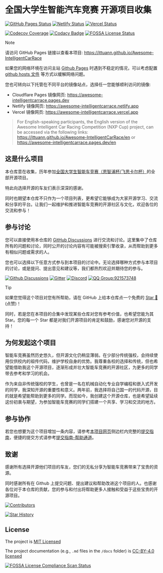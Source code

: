 # 全国大学生智能汽车竞赛 开源项目收集

[![GitHub Pages Status][github-image]][github-url]
[![Netlify Status][netlify-image]][netlify-url]
[![Vercel Status][vercel-image]][vercel-url]

[github-image]: https://img.shields.io/github/deployments/ittuann/Awesome-IntelligentCarRace/github-pages?label=GitHub%20Pages&logo=github
[github-url]: https://ittuann.github.io/Awesome-IntelligentCarRace
[netlify-image]: https://api.netlify.com/api/v1/badges/a417caa8-be38-4fa6-8426-0d97ff68151b/deploy-status
[netlify-url]: https://awesome-intelligentcarrace.netlify.app
[vercel-image]: https://img.shields.io/github/deployments/ittuann/Awesome-IntelligentCarRace/Production?label=Vercel&logo=vercel
[vercel-url]: https://awesome-intelligentcarrace.vercel.app

[![Codecov Coverage](https://codecov.io/gh/ittuann/Awesome-IntelligentCarRace/graph/badge.svg?token=UZT4S22K06)](https://codecov.io/gh/ittuann/Awesome-IntelligentCarRace)
[![Codacy Badge](https://app.codacy.com/project/badge/Grade/35d02f5299284eefadd465b0d01a8fce)](https://app.codacy.com/gh/ittuann/Awesome-IntelligentCarRace/dashboard?utm_source=gh&utm_medium=referral&utm_content=&utm_campaign=Badge_grade)
[![FOSSA License Status](https://app.fossa.com/api/projects/git%2Bgithub.com%2Fittuann%2FAwesome-IntelligentCarRace.svg?type=shield&issueType=license)](https://app.fossa.com/projects/git%2Bgithub.com%2Fittuann%2FAwesome-IntelligentCarRace?ref=badge_shield&issueType=license)

> [!NOTE]
> 请访问 GitHub Pages 链接以查看本项目: <https://ittuann.github.io/Awesome-IntelligentCarRace>

如果您的网络环境在访问主站 [Github Pages](https://ittuann.github.io/Awesome-IntelligentCarRace) 时遇到不稳定的情况，可以考虑配置 [github hosts 文件](https://github.com/ittuann/GitHub-IP-hosts) 等方式以缓解网络问题。

您也可转向以下托管在不同平台的镜像站点，选择任一您能够顺利访问的镜像:

- Cloudflare Pages 镜像网页: <https://awesome-intelligentcarrace.pages.dev>
- Netlify 镜像网页: <https://awesome-intelligentcarrace.netlify.app>
- Vercel 镜像网页: <https://awesome-intelligentcarrace.vercel.app>

> For English-speaking participants, the English version of the Awesome Intelligent Car Racing Competition (NXP Cup) project, can be accessed via the following links: <https://ittuann.github.io/Awesome-IntelligentCarRace/en> or <https://awesome-intelligentcarrace.pages.dev/en>

## 这是什么项目

本仓库意在收集，历年参加[全国大学生智能车竞赛（恩智浦杯/飞思卡尔杯）](https://baike.baidu.com/item/%E5%85%A8%E5%9B%BD%E5%A4%A7%E5%AD%A6%E7%94%9F%E6%99%BA%E8%83%BD%E6%B1%BD%E8%BD%A6%E7%AB%9E%E8%B5%9B)的全部开源项目。

特此向选择开源的车友们表示深深的感谢。

同时也期望本仓库不只作为一个项目列表，更希望它能够成为大家开源学习、交流和分享的平台。让我们一起维护和推进智能车竞赛的开源社区与文化，欢迎各位的交流和参与！

## 参与讨论

您可以直接使用本仓库的 [GitHub Discussions](https://github.com/ittuann/NEFU-CMEE-DebateTeam/discussions) 进行交流和讨论。这里集中了仓库所有的问题和讨论，同时公开的讨论内容有可能被搜索引擎收录，从而帮助到更多有相似问题或需求的人。

您也可以选择以下任意方式参与到本项目的讨论中。无论选择哪种方式参与本项目的讨论，或是提问、提出意见和建议等，我们都热烈欢迎并期待您的参与。

[![Github Discussions](https://img.shields.io/badge/chat-on_github_discussions-brightgreen?logo=github&labelColor=171515&style=flat-square)](https://github.com/ittuann/NEFU-CMEE-DebateTeam/discussions)
[![Gitter](https://img.shields.io/gitter/room/:ittuann/:Awesome-IntelligentCarRace-red?logo=gitter&style=flat-square)](https://app.gitter.im/#/room/#Awesome-IntelligentCarRace:gitter.im)
[![Discord](https://img.shields.io/badge/chat-on_discord-brightgreen?logo=discord&labelColor=7289da&style=flat-square)](https://discord.gg/Wsk6vfjZXw)
[![QQ Group:921573748](https://img.shields.io/badge/chat-on_qq_group-brightgreen?logo=tencent-qq&labelColor=1ebafc&style=flat-square)](https://qm.qq.com/cgi-bin/qm/qr?k=I1WBVAG2KYNjmXqZ1vFEqHEwQYJ47UAF&jump_from=webapi&authKey=JOKtfW49rAJ0q29SUpWG7QrqFbnG15QQK3kQLefCDAmdfpoDupfol1RhZutRBdez)

> [!TIP]
> 如果您觉得这个项目对您有所帮助，请在 GitHub 上给本仓库点一个免费的 [Star 🌟](https://github.com/ittuann/Awesome-IntelligentCarRace) (点赞)！
>
> 同时，若是您在本项目的合集中发现某些仓库对您有参考价值，也希望您能为其 Star。您的每一个 Star 都是对我们开源项目的肯定和鼓励，感谢您对开源的支持！

## 为何发起这个项目

智能车竞赛虽然历史悠久，但开源文化仍稍显薄弱。在少部分传统强校，会持续使用仅供校内的祖传代码，维护学校自身的优势。我尊重各校的选择和传统，但也希望能借助我这个开源项目，逐渐形成并壮大智能车竞赛的开源社区，为更多的同学带去参考和学习的机会。

作为来自非传统强校的学生，也曾是一名在机械自动化专业自学编程和嵌入式开发的同学，我深知开源的重要性和意义。两年前，我选择将自己国一的代码开源，目的就是希望能帮助到更多的同学。而现如今，我创建这个开源仓库，也是希望延续这份初衷与期望，为参加智能车竞赛的同学们搭建一个共享、学习和交流的地方。

## 参与协作

若您也想要为这个项目增加一条内容，请参考[本项目网页](https://ittuann.github.io/Awesome-IntelligentCarRace)侧边栏内完整的[提交指南](https://ittuann.github.io/Awesome-IntelligentCarRace/contribution/contribution/)，便捷的提交方式请参考[提交指南-帮助通道](https://ittuann.github.io/Awesome-IntelligentCarRace/contribution/contribution/#_5)。

## 致谢

感谢所有选择开源他们项目的车友，您们的无私分享为智能车竞赛带来了宝贵的资源。

同时感谢所有在 Github 上提交问题、提出建议和帮助改进这个项目的人。也感谢各位对于本仓库的贡献，您的参与和付出将帮助更多人接触和受益于这些宝贵的开源项目。

[![Contributors](https://contrib.rocks/image?repo=ittuann/Awesome-IntelligentCarRace)](https://github.com/ittuann/Awesome-IntelligentCarRace/graphs/contributors)

[![Star History](https://api.star-history.com/svg?repos=ittuann/Awesome-IntelligentCarRace&type=Date)](https://github.com/ittuann/Awesome-IntelligentCarRace)

## License

The project is [MIT Licensed](https://github.com/ittuann/Awesome-IntelligentCarRace/blob/main/LICENSE)

The project documentation (e.g., `.md` files in the `/docs` folder) is [CC-BY-4.0 licensed](https://github.com/ittuann/Awesome-IntelligentCarRace/blob/main/LICENSE-docs)

[![FOSSA License Compliance Scan Status](https://app.fossa.com/api/projects/git%2Bgithub.com%2Fittuann%2FAwesome-IntelligentCarRace.svg?type=large&issueType=license)](https://app.fossa.com/projects/git%2Bgithub.com%2Fittuann%2FAwesome-IntelligentCarRace?ref=badge_large&issueType=license)
